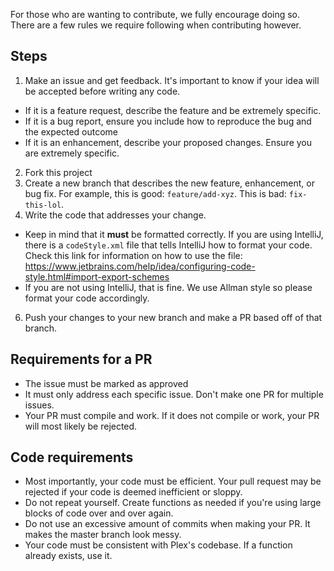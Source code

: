For those who are wanting to contribute, we fully encourage doing so. There are a few rules we require following when
contributing however.

## Steps

1. Make an issue and get feedback. It's important to know if your idea will be accepted before writing any code.

- If it is a feature request, describe the feature and be extremely specific.
- If it is a bug report, ensure you include how to reproduce the bug and the expected outcome
- If it is an enhancement, describe your proposed changes. Ensure you are extremely specific.

2. Fork this project
3. Create a new branch that describes the new feature, enhancement, or bug fix. For example, this is
   good: `feature/add-xyz`. This is bad: `fix-this-lol`.
4. Write the code that addresses your change.

- Keep in mind that it **must** be formatted correctly. If you are using IntelliJ, there is a `codeStyle.xml` file that
  tells IntelliJ how to format your code. Check this link for information on how to use the
  file: https://www.jetbrains.com/help/idea/configuring-code-style.html#import-export-schemes
- If you are not using IntelliJ, that is fine. We use Allman style so please format your code accordingly.

6. Push your changes to your new branch and make a PR based off of that branch.

## Requirements for a PR

- The issue must be marked as approved
- It must only address each specific issue. Don't make one PR for multiple issues.
- Your PR must compile and work. If it does not compile or work, your PR will most likely be rejected.

## Code requirements

- Most importantly, your code must be efficient. Your pull request may be rejected if your code is deemed inefficient or
  sloppy.
- Do not repeat yourself. Create functions as needed if you're using large blocks of code over and over again.
- Do not use an excessive amount of commits when making your PR. It makes the master branch look messy.
- Your code must be consistent with Plex's codebase. If a function already exists, use it.
